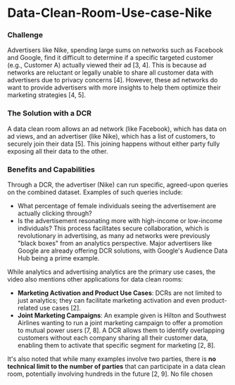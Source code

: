 # Data-Clean-Room-Use-case-Nike

### Challenge

Advertisers like Nike, spending large sums on networks such as Facebook and Google, find it difficult to determine if a specific targeted customer (e.g., Customer A) actually viewed their ad [3, 4]. This is because ad networks are reluctant or legally unable to share all customer data with advertisers due to privacy concerns [4]. However, these ad networks do want to provide advertisers with more insights to help them optimize their marketing strategies [4, 5].


### The Solution with a DCR
A data clean room allows an ad network (like Facebook), which has data on ad views, and an advertiser (like Nike), which has a list of customers, to securely join their data [5]. This joining happens without either party fully exposing all their data to the other.


### Benefits and Capabilities
Through a DCR, the advertiser (Nike) can run specific, agreed-upon queries on the combined dataset. 
Examples of such queries include:
- What percentage of female individuals seeing the advertisement are actually clicking through?
- Is the advertisement resonating more with high-income or low-income individuals?
This process facilitates secure collaboration, which is revolutionary in advertising, as many ad networks were previously "black boxes" from an analytics perspective. Major advertisers like Google are already offering DCR solutions, with Google's Audience Data Hub being a prime example.









While analytics and advertising analytics are the primary use cases, the video also mentions other applications for data clean rooms:
* **Marketing Activation and Product Use Cases**: DCRs are not limited to just analytics; they can facilitate marketing activation and even product-related use cases [2].
* **Joint Marketing Campaigns**: An example given is Hilton and Southwest Airlines wanting to run a joint marketing campaign to offer a promotion to mutual power users [7, 8]. A DCR allows them to identify overlapping customers without each company sharing all their customer data, enabling them to activate that specific segment for marketing [2, 8].

It's also noted that while many examples involve two parties, there is **no technical limit to the number of parties** that can participate in a data clean room, potentially involving hundreds in the future [2, 9].
No file chosen
